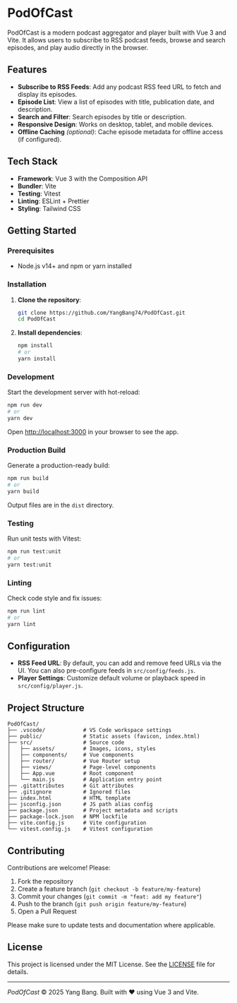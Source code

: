 # PodOfCast

PodOfCast is a modern podcast aggregator and player built with Vue 3 and Vite. It allows users to subscribe to RSS podcast feeds, browse and search episodes, and play audio directly in the browser.

## Features

- **Subscribe to RSS Feeds**: Add any podcast RSS feed URL to fetch and display its episodes.
- **Episode List**: View a list of episodes with title, publication date, and description.
- **Search and Filter**: Search episodes by title or description.
- **Responsive Design**: Works on desktop, tablet, and mobile devices.
- **Offline Caching** _(optional)_: Cache episode metadata for offline access (if configured).

## Tech Stack

- **Framework**: Vue 3 with the Composition API
- **Bundler**: Vite
- **Testing**: Vitest
- **Linting**: ESLint + Prettier
- **Styling**: Tailwind CSS

## Getting Started

### Prerequisites

- Node.js v14+ and npm or yarn installed

### Installation

1. **Clone the repository**:

   ```bash
   git clone https://github.com/YangBang74/PodOfCast.git
   cd PodOfCast
   ```

2. **Install dependencies**:

   ```bash
   npm install
   # or
   yarn install
   ```

### Development

Start the development server with hot-reload:

```bash
npm run dev
# or
yarn dev
```

Open [http://localhost:3000](http://localhost:3000) in your browser to see the app.

### Production Build

Generate a production-ready build:

```bash
npm run build
# or
yarn build
```

Output files are in the `dist` directory.

### Testing

Run unit tests with Vitest:

```bash
npm run test:unit
# or
yarn test:unit
```

### Linting

Check code style and fix issues:

```bash
npm run lint
# or
yarn lint
```

## Configuration

- **RSS Feed URL**: By default, you can add and remove feed URLs via the UI. You can also pre-configure feeds in `src/config/feeds.js`.
- **Player Settings**: Customize default volume or playback speed in `src/config/player.js`.

## Project Structure

```text
PodOfCast/
├── .vscode/            # VS Code workspace settings
├── public/             # Static assets (favicon, index.html)
├── src/                # Source code
│   ├── assets/         # Images, icons, styles
│   ├── components/     # Vue components
│   ├── router/         # Vue Router setup
│   ├── views/          # Page-level components
│   ├── App.vue         # Root component
│   └── main.js         # Application entry point
├── .gitattributes      # Git attributes
├── .gitignore          # Ignored files
├── index.html          # HTML template
├── jsconfig.json       # JS path alias config
├── package.json        # Project metadata and scripts
├── package-lock.json   # NPM lockfile
├── vite.config.js      # Vite configuration
└── vitest.config.js    # Vitest configuration
```

## Contributing

Contributions are welcome! Please:

1. Fork the repository
2. Create a feature branch (`git checkout -b feature/my-feature`)
3. Commit your changes (`git commit -m "feat: add my feature"`)
4. Push to the branch (`git push origin feature/my-feature`)
5. Open a Pull Request

Please make sure to update tests and documentation where applicable.

## License

This project is licensed under the MIT License. See the [LICENSE](LICENSE) file for details.

---

_PodOfCast_ © 2025 Yang Bang. Built with ❤️ using Vue 3 and Vite.
